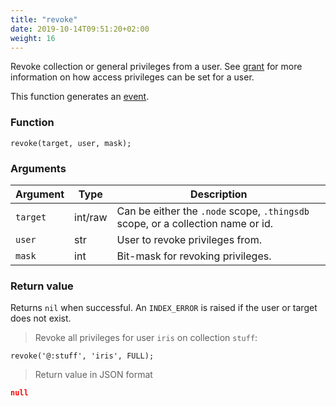 ```yaml
---
title: "revoke"
date: 2019-10-14T09:51:20+02:00
weight: 16
---
```


Revoke collection or general privileges from a user. See [grant](../../thingsdb-api/grant) for more information on
how access privileges can be set for a user.

This function generates an [event](../../events).

### Function
`revoke(target, user, mask);`

### Arguments
Argument | Type | Description
-------- | ---- | -----------
`target` | int/raw | Can be either the `.node` scope, `.thingsdb` scope, or a collection name or id.
`user` | str | User to revoke privileges from.
`mask` | int | Bit-mask for revoking privileges.

### Return value
Returns `nil` when successful. An `INDEX_ERROR` is raised if the user or target
does not exist.

> Revoke all privileges for user `iris` on collection `stuff`:

```thingsdb,syntax_only,@t
revoke('@:stuff', 'iris', FULL);
```

> Return value in JSON format

```json
null
```
